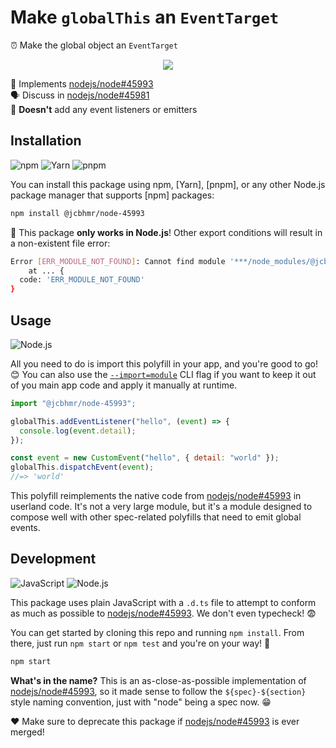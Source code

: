 # Make `globalThis` an `EventTarget`

⏰ Make the global object an `EventTarget`

<div align="center">

![](https://user-images.githubusercontent.com/61068799/240774404-25d8d109-6883-49f0-a3e5-20cac94858b3.png)

</div>

📜 Implements [nodejs/node#45993] \
🗣️ Discuss in [nodejs/node#45981] \
🤚 **Doesn't** add any event listeners or emitters

## Installation

![npm](https://img.shields.io/static/v1?style=for-the-badge&message=npm&color=CB3837&logo=npm&logoColor=FFFFFF&label=)
![Yarn](https://img.shields.io/static/v1?style=for-the-badge&message=Yarn&color=2C8EBB&logo=Yarn&logoColor=FFFFFF&label=)
![pnpm](https://img.shields.io/static/v1?style=for-the-badge&message=pnpm&color=222222&logo=pnpm&logoColor=F69220&label=)

You can install this package using npm, [Yarn], [pnpm], or any other Node.js
package manager that supports [npm] packages:

```sh
npm install @jcbhmr/node-45993
```

🛑 This package **only works in Node.js**! Other export conditions will result
in a non-existent file error:

```sh
Error [ERR_MODULE_NOT_FOUND]: Cannot find module '***/node_modules/@jcbhmr/node-45993/DNE'
    at ... {
  code: 'ERR_MODULE_NOT_FOUND'
}
```

## Usage

![Node.js](https://img.shields.io/static/v1?style=for-the-badge&message=Node.js&color=339933&logo=Node.js&logoColor=FFFFFF&label=)

All you need to do is import this polyfill in your app, and you're good to go!
😊 You can also use the [`--import=module`] CLI flag if you want to keep it out
of you main app code and apply it manually at runtime.

```js
import "@jcbhmr/node-45993";

globalThis.addEventListener("hello", (event) => {
  console.log(event.detail);
});

const event = new CustomEvent("hello", { detail: "world" });
globalThis.dispatchEvent(event);
//=> 'world'
```

This polyfill reimplements the native code from [nodejs/node#45993] in userland
code. It's not a very large module, but it's a module designed to compose well
with other spec-related polyfills that need to emit global events.

## Development

![JavaScript](https://img.shields.io/static/v1?style=for-the-badge&message=JavaScript&color=222222&logo=JavaScript&logoColor=F7DF1E&label=)
![Node.js](https://img.shields.io/static/v1?style=for-the-badge&message=Node.js&color=339933&logo=Node.js&logoColor=FFFFFF&label=)

This package uses plain JavaScript with a `.d.ts` file to attempt to conform as
much as possible to [nodejs/node#45993]. We don't even typecheck! 😨

You can get started by cloning this repo and running `npm install`. From there,
just run `npm start` or `npm test` and you're on your way! 🚀

```sh
npm start
```

**What's in the name?** This is an as-close-as-possible implementation of
[nodejs/node#45993], so it made sense to follow the `${spec}-${section}` style
naming convention, just with "node" being a spec now. 😁

❤️ Make sure to deprecate this package if [nodejs/node#45993] is ever merged!

[nodejs/node#45981]: https://github.com/nodejs/node/issues/45981
[nodejs/node#45993]: https://github.com/nodejs/node/pull/45993
[`--import=module`]: https://nodejs.org/api/cli.html#--importmodule
